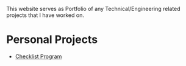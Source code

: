 This website serves as Portfolio of any Technical/Engineering related projects that I have worked on.

# Personal Projects
* [Checklist Program](https://www.manpreet-singh.net/ChecklistProgram/)
